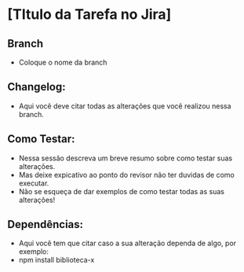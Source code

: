 # [TItulo da Tarefa no Jira]

## Branch
- Coloque o nome da branch

## Changelog:
- Aqui você deve citar todas as alterações que você realizou nessa branch.

## Como Testar:
- Nessa sessão descreva um breve resumo sobre como testar suas alterações.
- Mas deixe expicativo ao ponto do revisor não ter duvidas de como executar.
- Não se esqueça de dar exemplos de como testar todas as suas alterações!

## Dependências:
- Aqui você tem que citar caso a sua alteração dependa de algo, por exemplo:
- npm install biblioteca-x